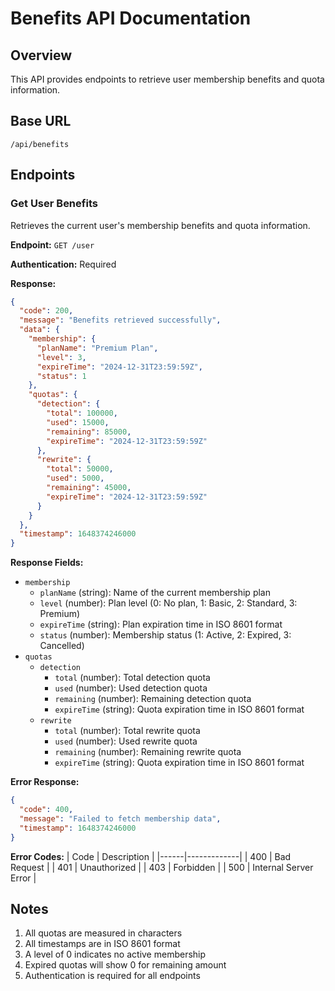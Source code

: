 # Benefits API Documentation

## Overview
This API provides endpoints to retrieve user membership benefits and quota information.

## Base URL
```
/api/benefits
```

## Endpoints

### Get User Benefits
Retrieves the current user's membership benefits and quota information.

**Endpoint:** `GET /user`

**Authentication:** Required

**Response:**
```json
{
  "code": 200,
  "message": "Benefits retrieved successfully",
  "data": {
    "membership": {
      "planName": "Premium Plan",
      "level": 3,
      "expireTime": "2024-12-31T23:59:59Z",
      "status": 1
    },
    "quotas": {
      "detection": {
        "total": 100000,
        "used": 15000,
        "remaining": 85000,
        "expireTime": "2024-12-31T23:59:59Z"
      },
      "rewrite": {
        "total": 50000,
        "used": 5000,
        "remaining": 45000,
        "expireTime": "2024-12-31T23:59:59Z"
      }
    }
  },
  "timestamp": 1648374246000
}
```

**Response Fields:**
- `membership`
  - `planName` (string): Name of the current membership plan
  - `level` (number): Plan level (0: No plan, 1: Basic, 2: Standard, 3: Premium)
  - `expireTime` (string): Plan expiration time in ISO 8601 format
  - `status` (number): Membership status (1: Active, 2: Expired, 3: Cancelled)
- `quotas`
  - `detection`
    - `total` (number): Total detection quota
    - `used` (number): Used detection quota
    - `remaining` (number): Remaining detection quota
    - `expireTime` (string): Quota expiration time in ISO 8601 format
  - `rewrite`
    - `total` (number): Total rewrite quota
    - `used` (number): Used rewrite quota
    - `remaining` (number): Remaining rewrite quota
    - `expireTime` (string): Quota expiration time in ISO 8601 format

**Error Response:**
```json
{
  "code": 400,
  "message": "Failed to fetch membership data",
  "timestamp": 1648374246000
}
```

**Error Codes:**
| Code | Description |
|------|-------------|
| 400 | Bad Request |
| 401 | Unauthorized |
| 403 | Forbidden |
| 500 | Internal Server Error |

## Notes
1. All quotas are measured in characters
2. All timestamps are in ISO 8601 format
3. A level of 0 indicates no active membership
4. Expired quotas will show 0 for remaining amount
5. Authentication is required for all endpoints
